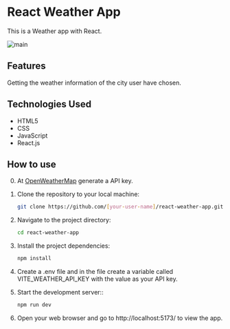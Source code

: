 # React Weather App

This is a Weather app with React.

![main](./src/assets/main.png)

## Features
Getting the weather information of the city user have chosen.

## Technologies Used
- HTML5
- CSS
- JavaScript
- React.js

## How to use

0. At [OpenWeatherMap](https://openweathermap.org/) generate a API key.

1. Clone the repository to your local machine:

   ```bash
   git clone https://github.com/[your-user-name]/react-weather-app.git

2. Navigate to the project directory:

   ```bash
   cd react-weather-app

3. Install the project dependencies:

   ```bash
   npm install

4. Create a .env file and in the file create a variable called VITE_WEATHER_API_KEY with the value as your API key. 

5. Start the development server::

   ```bash
   npm run dev

5. Open your web browser and go to http://localhost:5173/ to view the app.
